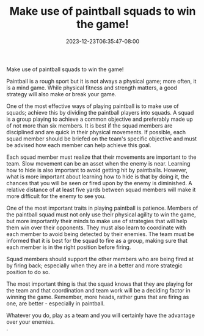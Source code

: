 ﻿---
title: "Make use of paintball squads to win the game!"
date: 2023-12-23T06:35:47-08:00
description: "Paint Ball Tips for Web Success"
featured_image: "/images/Paint Ball.jpg"
tags: ["Paint Ball"]
---

Make use of paintball squads to win the game!

Paintball is a rough sport but it is not always a physical game; more often, it is a mind game. While physical fitness and strength matters, a good strategy will also make or break your game.

One of the most effective ways of playing paintball is to make use of squads; achieve this by dividing the paintball players into squads.  A squad is a group playing to achieve a common objective and preferably made up of not more than six members.  It is best if the squad members are disciplined and are quick in their physical movements.  If possible, each squad member should be briefed on the team's specific objective and must be advised how each member can help achieve this goal.

Each squad member must realize that their movements are important to the team.   Slow movement can be an asset when the enemy is near.  Learning how to hide is also important to avoid getting hit by paintballs. However, what is more important about learning how to hide is that by doing it, the chances that you will be seen or fired upon by the enemy is diminished.  A relative distance of at least five yards between squad members will make it more difficult for the enemy to see you. 

One of the most important traits in playing paintball is patience.  Members of the paintball squad must not only use their physical agility to win the game, but more importantly their minds to make use of strategies that will help them win over their opponents.  They must also learn to coordinate with each member to avoid being detected by their enemies.  The team must be informed that it is best for the squad to fire as a group, making sure that each member is in the right position before firing.

Squad members should support the other members who are being fired at by firing back; especially when they are in a better and more strategic position to do so.
  
The most important thing is that the squad knows that they are playing for the team and that coordination and team work will be a deciding factor in winning the game. Remember, more heads, rather guns that are firing as one, are better - especially in paintball.

Whatever you do, play as a team and you will certainly have the advantage over your enemies.  
.

